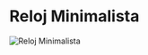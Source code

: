 # Reloj Minimalista
![Reloj Minimalista](https://github.com/Anconita/MiniProyectos/assets/99112245/01553cd6-b599-4293-bbaa-447c59db5165)
